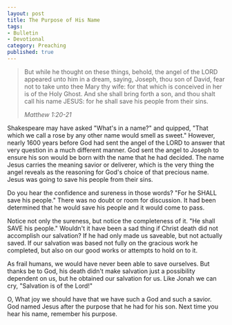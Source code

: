 ```yaml
---
layout: post
title: The Purpose of His Name
tags:
- Bulletin
- Devotional
category: Preaching
published: true
---
```

>But while he thought on these things, behold, the angel of the LORD appeared unto him in a dream, saying, Joseph, thou son of David, fear not to take unto thee Mary thy wife: for that which is conceived in her is of the Holy Ghost. And she shall bring forth a son, and thou shalt call his name JESUS: for he shall save his people from their sins.
>
><cite>Matthew 1:20-21</cite>


Shakespeare may have asked "What's in a name?" and quipped, "That which we call a rose by any other name would smell as sweet." However, nearly 1600 years before God had sent the angel of the LORD to answer that very question in a much different manner.
God sent the angel to Joseph to ensure his son would be born with the name that he had decided. The name Jesus carries the meaning savior or deliverer, which is the very thing the angel reveals as the reasoning for God's choice of that precious name. Jesus was going to save his people from their sins.

Do you hear the confidence and sureness in those words? "For he SHALL save his people." There was no doubt or room for discussion. It had been determined that he would save his people and it would come to pass.

Notice not only the sureness, but notice the completeness of it. "He shall SAVE his people." Wouldn't it have been a sad thing if Christ death did not accomplish our salvation? If he had only made us saveable, but not actually saved. If our salvation was based not fully on the gracious work he completed, but also on our good works or attempts to hold on to it.

As frail humans, we would have never been able to save ourselves. But thanks be to God, his death didn't make salvation just a possibility dependent on us, but he obtained our salvation for us. Like Jonah we can cry, "Salvation is of the Lord!"

O, What joy we should have that we have such a God and such a savior. God named Jesus after the purpose that he had for his son. Next time you hear his name, remember his purpose.
